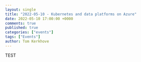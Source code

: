 ```yaml
---
layout: single
title: "2022-05-10 - Kubernetes and data platforms on Azure"
date: 2022-05-10 17:00:00 +0000
comments: true
published: true
categories: ["events"]
tags: ["Events"]
author: Tom Kerkhove
---
```


TEST